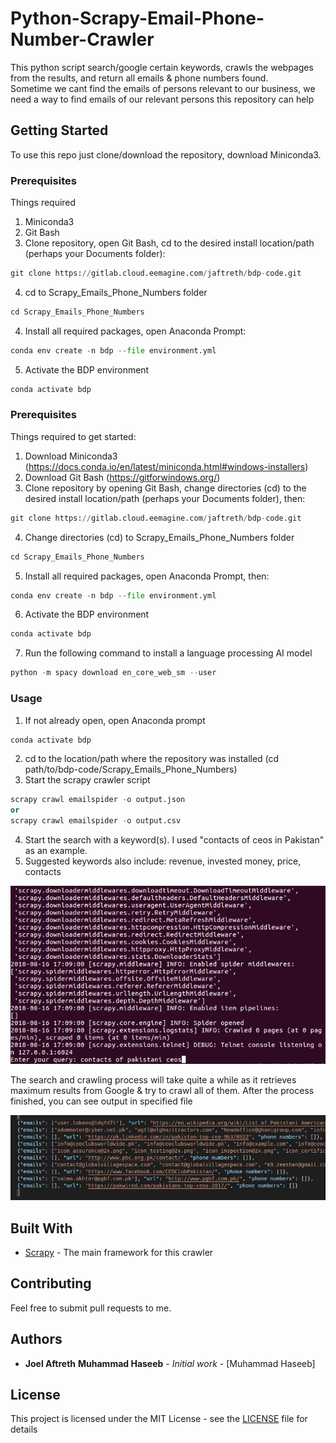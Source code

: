 # Python-Scrapy-Email-Phone-Number-Crawler
This python script search/google certain keywords, crawls the webpages from the results, and return all emails & phone numbers found.
<br>
Sometime we cant find the emails of persons relevant to our business, we need a way to find emails of our relevant persons
this repository can help
<br>
## Getting Started

To use this repo just clone/download the repository, download Miniconda3. 

### Prerequisites

Things required<br>
1. Miniconda3
2. Git Bash
3. Clone repository, open Git Bash, cd to the desired install location/path (perhaps your Documents folder): 
```python
git clone https://gitlab.cloud.eemagine.com/jaftreth/bdp-code.git
 ```
4. cd to Scrapy_Emails_Phone_Numbers folder
```python
cd Scrapy_Emails_Phone_Numbers
```
4. Install all required packages, open Anaconda Prompt: 
  ```python
  conda env create -n bdp --file environment.yml
  ```
5. Activate the BDP environment 
  ```python
  conda activate bdp
  ```

### Prerequisites
Things required to get started:
1. Download Miniconda3
(https://docs.conda.io/en/latest/miniconda.html#windows-installers)
2. Download Git Bash (https://gitforwindows.org/)
3. Clone repository by opening Git Bash, change directories (cd) to the desired install
location/path (perhaps your Documents folder), then:
  ```python
  git clone https://gitlab.cloud.eemagine.com/jaftreth/bdp-code.git
  ```
4. Change directories (cd) to Scrapy_Emails_Phone_Numbers folder
  ```python
  cd Scrapy_Emails_Phone_Numbers
  ```
5. Install all required packages, open Anaconda Prompt, then:
  ```python
  conda env create -n bdp --file environment.yml
  ```
6. Activate the BDP environment
  ```python
  conda activate bdp
  ```
7. Run the following command to install a language processing AI model
  ```python
  python -m spacy download en_core_web_sm --user
  ```
### Usage
1. If not already open, open Anaconda prompt
```python
conda activate bdp
  ```
2. cd to the location/path where the repository was installed (cd path/to/bdp-code/Scrapy_Emails_Phone_Numbers)
3. Start the scrapy crawler script
  ```python
  scrapy crawl emailspider -o output.json
  or
  scrapy crawl emailspider -o output.csv  
  ```
4. Start the search with a keyword(s). I used "contacts of ceos in Pakistan" as an example. 
5. Suggested keywords also include: revenue, invested money, price, contacts

![](input.png)

The search and crawling process will take quite a while as it retrieves maximum results from Google & try to crawl all of them.
After the process finished, you can see output in specified file

![](output.png)

## Built With

* [Scrapy](https://scrapy.org/) - The main framework for this crawler

## Contributing

Feel free to submit pull requests to me.


## Authors

* **Joel Aftreth** **Muhammad Haseeb** - *Initial work* - [Muhammad Haseeb]


## License

This project is licensed under the MIT License - see the [LICENSE](LICENSE) file for details
